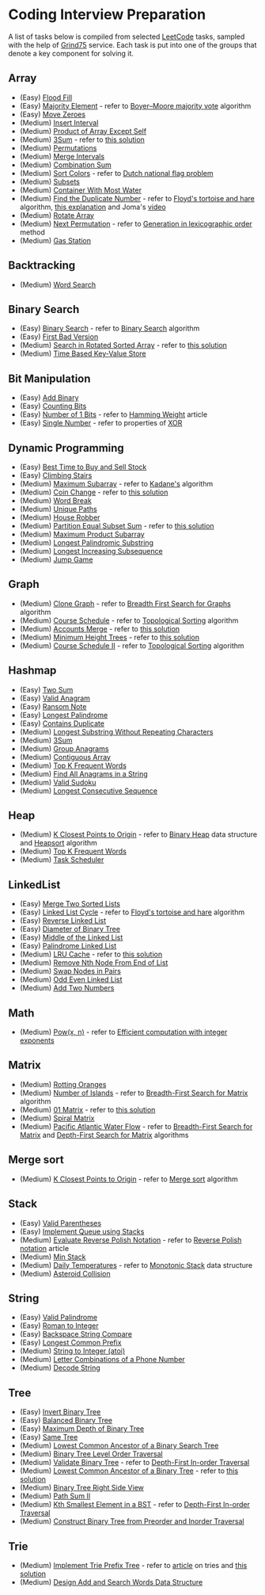 # Coding Interview Preparation

A list of tasks below is compiled from selected [LeetCode](https://leetcode.com) tasks, sampled with the help of [Grind75](https://www.techinterviewhandbook.org/grind75) service. Each task is put into one of the groups that denote a key component for solving it.

## Array

- (Easy) [Flood Fill](https://leetcode.com/problems/flood-fill/)
- (Easy) [Majority Element](https://leetcode.com/problems/majority-element/description/) - refer to [Boyer–Moore majority vote](https://en.wikipedia.org/wiki/Boyer–Moore_majority_vote_algorithm) algorithm
- (Easy) [Move Zeroes](https://leetcode.com/problems/move-zeroes/)
- (Medium) [Insert Interval](https://leetcode.com/problems/insert-interval/)
- (Medium) [Product of Array Except Self](https://leetcode.com/problems/product-of-array-except-self/)
- (Medium) [3Sum](https://leetcode.com/problems/3sum/) - refer to [this solution](https://leetcode.com/problems/3sum/solutions/2602454/python-solution-100-explained/)
- (Medium) [Permutations](https://leetcode.com/problems/permutations/)
- (Medium) [Merge Intervals](https://leetcode.com/problems/merge-intervals/)
- (Medium) [Combination Sum](https://leetcode.com/problems/combination-sum/)
- (Medium) [Sort Colors](https://leetcode.com/problems/sort-colors/) - refer to [Dutch national flag problem](https://en.wikipedia.org/wiki/Dutch_national_flag_problem)
- (Medium) [Subsets](https://leetcode.com/problems/subsets/)
- (Medium) [Container With Most Water](https://leetcode.com/problems/container-with-most-water/)
- (Medium) [Find the Duplicate Number](https://leetcode.com/problems/find-the-duplicate-number/) - refer to [Floyd's tortoise and hare](https://en.wikipedia.org/wiki/Cycle_detection) algorithm, [this explanation](https://keithschwarz.com/interesting/code/?dir=find-duplicate) and Joma's [video](https://youtu.be/pKO9UjSeLew)
- (Medium) [Rotate Array](https://leetcode.com/problems/rotate-array/)
- (Medium) [Next Permutation](https://leetcode.com/problems/next-permutation/) - refer to [Generation in lexicographic order](https://en.wikipedia.org/wiki/Permutation#Generation_in_lexicographic_order) method
- (Medium) [Gas Station](https://leetcode.com/problems/gas-station/)

## Backtracking

- (Medium) [Word Search](https://leetcode.com/problems/word-search/)

## Binary Search
- (Easy) [Binary Search](https://leetcode.com/problems/binary-search/) - refer to [Binary Search](https://en.wikipedia.org/wiki/Binary_search_algorithm) algorithm
- (Easy) [First Bad Version](https://leetcode.com/problems/first-bad-version/)
- (Medium) [Search in Rotated Sorted Array](https://leetcode.com/problems/search-in-rotated-sorted-array/) - refer to [this solution](https://leetcode.com/problems/search-in-rotated-sorted-array/solutions/1183146/python3-solution-using-binary-search-faster-than-98-and-uses-the-least-memory/)
- (Medium) [Time Based Key-Value Store](https://leetcode.com/problems/time-based-key-value-store/)

## Bit Manipulation

- (Easy) [Add Binary](https://leetcode.com/problems/add-binary/)
- (Easy) [Counting Bits](https://leetcode.com/problems/counting-bits/)
- (Easy) [Number of 1 Bits](https://leetcode.com/problems/number-of-1-bits/) - refer to [Hamming Weight](https://en.wikipedia.org/wiki/Hamming_weight) article
- (Easy) [Single Number](https://leetcode.com/problems/single-number/) - refer to properties of [XOR](https://en.wikipedia.org/wiki/Exclusive_or)

## Dynamic Programming

- (Easy) [Best Time to Buy and Sell Stock](https://leetcode.com/problems/best-time-to-buy-and-sell-stock/)
- (Easy) [Climbing Stairs](https://leetcode.com/problems/climbing-stairs/)
- (Medium) [Maximum Subarray](https://leetcode.com/problems/maximum-subarray/) - refer to [Kadane's](https://en.wikipedia.org/wiki/Maximum_subarray_problem) algorithm
- (Medium) [Coin Change](https://leetcode.com/problems/coin-change/) - refer to [this solution](https://leetcode.com/problems/coin-change/solutions/478739/python3-dp-solution-with-comments-to-help-understand-what-is-happening-and-why/)
- (Medium) [Word Break](https://leetcode.com/problems/word-break/)
- (Medium) [Unique Paths](https://leetcode.com/problems/unique-paths/)
- (Medium) [House Robber](https://leetcode.com/problems/house-robber/)
- (Medium) [Partition Equal Subset Sum](https://leetcode.com/problems/partition-equal-subset-sum/) - refer to [this solution](https://leetcode.com/problems/partition-equal-subset-sum/solutions/3266674/416-space-99-79-solution-with-step-by-step-explanation/)
- (Medium) [Maximum Product Subarray](https://leetcode.com/problems/maximum-product-subarray/)
- (Medium) [Longest Palindromic Substring](https://leetcode.com/problems/longest-palindromic-substring/)
- (Medium) [Longest Increasing Subsequence](https://leetcode.com/problems/longest-increasing-subsequence/)
- (Medium) [Jump Game](https://leetcode.com/problems/jump-game/)

## Graph

- (Medium) [Clone Graph](https://leetcode.com/problems/clone-graph/) - refer to [Breadth First Search for Graphs](https://www.geeksforgeeks.org/breadth-first-search-or-bfs-for-a-graph/) algorithm
- (Medium) [Course Schedule](https://leetcode.com/problems/course-schedule/) - refer to [Topological Sorting](https://www.techinterviewhandbook.org/algorithms/graph/#topological-sorting) algorithm
- (Medium) [Accounts Merge](https://leetcode.com/problems/accounts-merge/) - refer to [this solution](https://leetcode.com/problems/accounts-merge/solutions/2014051/python-easy-to-read-and-understand-dfs/)
- (Medium) [Minimum Height Trees](https://leetcode.com/problems/minimum-height-trees/) - refer to [this solution](https://leetcode.com/problems/minimum-height-trees/solutions/76055/share-some-thoughts/)
- (Medium) [Course Schedule II](https://leetcode.com/problems/course-schedule-ii/) - refer to [Topological Sorting](https://www.techinterviewhandbook.org/algorithms/graph/#topological-sorting) algorithm

## Hashmap

- (Easy) [Two Sum](https://leetcode.com/problems/two-sum/)
- (Easy) [Valid Anagram](https://leetcode.com/problems/valid-anagram/)
- (Easy) [Ransom Note](https://leetcode.com/problems/ransom-note/)
- (Easy) [Longest Palindrome](https://leetcode.com/problems/longest-palindrome/)
- (Easy) [Contains Duplicate](https://leetcode.com/problems/contains-duplicate/)
- (Medium) [Longest Substring Without Repeating Characters](https://leetcode.com/problems/longest-substring-without-repeating-characters/)
- (Medium) [3Sum](https://leetcode.com/problems/3sum/)
- (Medium) [Group Anagrams](https://leetcode.com/problems/group-anagrams/)
- (Medium) [Contiguous Array](https://leetcode.com/problems/contiguous-array/)
- (Medium) [Top K Frequent Words](https://leetcode.com/problems/top-k-frequent-words/)
- (Medium) [Find All Anagrams in a String](https://leetcode.com/problems/find-all-anagrams-in-a-string/)
- (Medium) [Valid Sudoku](https://leetcode.com/problems/valid-sudoku/)
- (Medium) [Longest Consecutive Sequence](https://leetcode.com/problems/longest-consecutive-sequence/)

## Heap

- (Medium) [K Closest Points to Origin](https://leetcode.com/problems/k-closest-points-to-origin/) - refer to [Binary Heap](https://en.wikipedia.org/wiki/Binary_heap) data structure and [Heapsort](https://en.wikipedia.org/wiki/Heapsort) algorithm
- (Medium) [Top K Frequent Words](https://leetcode.com/problems/top-k-frequent-words/)
- (Medium) [Task Scheduler](https://leetcode.com/problems/task-scheduler/)

## LinkedList

- (Easy) [Merge Two Sorted Lists](https://leetcode.com/problems/merge-two-sorted-lists/)
- (Easy) [Linked List Cycle](https://leetcode.com/problems/linked-list-cycle/) - refer to [Floyd's tortoise and hare](https://en.wikipedia.org/wiki/Cycle_detection) algorithm
- (Easy) [Reverse Linked List](https://leetcode.com/problems/reverse-linked-list/)
- (Easy) [Diameter of Binary Tree](https://leetcode.com/problems/diameter-of-binary-tree/)
- (Easy) [Middle of the Linked List](https://leetcode.com/problems/middle-of-the-linked-list/)
- (Easy) [Palindrome Linked List](https://leetcode.com/problems/palindrome-linked-list/)
- (Medium) [LRU Cache](https://leetcode.com/problems/lru-cache/) - refer to [this solution](https://leetcode.com/problems/lru-cache/solutions/352295/python3-doubly-linked-list-and-dictionary/)
- (Medium) [Remove Nth Node From End of List](https://leetcode.com/problems/remove-nth-node-from-end-of-list/)
- (Medium) [Swap Nodes in Pairs](https://leetcode.com/problems/swap-nodes-in-pairs/)
- (Medium) [Odd Even Linked List](https://leetcode.com/problems/odd-even-linked-list/)
- (Medium) [Add Two Numbers](https://leetcode.com/problems/add-two-numbers/)

## Math

- (Medium) [Pow(x, n)](https://leetcode.com/problems/powx-n/) - refer to [Efficient computation with integer exponents](https://en.wikipedia.org/wiki/Exponentiation#Efficient_computation_with_integer_exponents)

## Matrix
- (Medium) [Rotting Oranges](https://leetcode.com/problems/rotting-oranges/)
- (Medium) [Number of Islands](https://leetcode.com/problems/number-of-islands/) - refer to [Breadth-First Search for Matrix](https://www.geeksforgeeks.org/breadth-first-traversal-bfs-on-a-2d-array/) algorithm
- (Medium) [01 Matrix](https://leetcode.com/problems/01-matrix/) - refer to [this solution](https://leetcode.com/problems/01-matrix/solutions/1619495/bfs-python-solution/)
- (Medium) [Spiral Matrix](https://leetcode.com/problems/spiral-matrix/)
- (Medium) [Pacific Atlantic Water Flow](https://leetcode.com/problems/pacific-atlantic-water-flow/) - refer to [Breadth-First Search for Matrix](https://www.geeksforgeeks.org/breadth-first-traversal-bfs-on-a-2d-array/) and [Depth-First Search for Matrix](https://www.geeksforgeeks.org/depth-first-traversal-dfs-on-a-2d-array/) algorithms

## Merge sort

- (Medium) [K Closest Points to Origin](https://leetcode.com/problems/k-closest-points-to-origin/) - refer to [Merge sort](https://en.wikipedia.org/wiki/Merge_sort) algorithm

## Stack

- (Easy) [Valid Parentheses](https://leetcode.com/problems/valid-parentheses/)
- (Easy) [Implement Queue using Stacks](https://leetcode.com/problems/implement-queue-using-stacks/)
- (Medium) [Evaluate Reverse Polish Notation](https://leetcode.com/problems/evaluate-reverse-polish-notation/) - refer to [Reverse Polish notation](https://en.wikipedia.org/wiki/Reverse_Polish_notation) article
- (Medium) [Min Stack](https://leetcode.com/problems/min-stack/)
- (Medium) [Daily Temperatures](https://leetcode.com/problems/daily-temperatures/) - refer to [Monotonic Stack](https://www.geeksforgeeks.org/introduction-to-monotonic-stack-data-structure-and-algorithm-tutorials/) data structure
- (Medium) [Asteroid Collision](https://leetcode.com/problems/asteroid-collision/)

## String

- (Easy) [Valid Palindrome](https://leetcode.com/problems/valid-palindrome/)
- (Easy) [Roman to Integer](https://leetcode.com/problems/roman-to-integer/)
- (Easy) [Backspace String Compare](https://leetcode.com/problems/backspace-string-compare/)
- (Easy) [Longest Common Prefix](https://leetcode.com/problems/longest-common-prefix/)
- (Medium) [String to Integer (atoi)](https://leetcode.com/problems/string-to-integer-atoi/)
- (Medium) [Letter Combinations of a Phone Number](https://leetcode.com/problems/letter-combinations-of-a-phone-number/)
- (Medium) [Decode String](https://leetcode.com/problems/decode-string/)

## Tree

- (Easy) [Invert Binary Tree](https://leetcode.com/problems/invert-binary-tree/)
- (Easy) [Balanced Binary Tree](https://leetcode.com/problems/balanced-binary-tree/)
- (Easy) [Maximum Depth of Binary Tree](https://leetcode.com/problems/maximum-depth-of-binary-tree/)
- (Easy) [Same Tree](https://leetcode.com/problems/same-tree/)
- (Medium) [Lowest Common Ancestor of a Binary Search Tree](https://leetcode.com/problems/lowest-common-ancestor-of-a-binary-search-tree/)
- (Medium) [Binary Tree Level Order Traversal](https://leetcode.com/problems/binary-tree-level-order-traversal/)
- (Medium) [Validate Binary Tree](https://leetcode.com/problems/validate-binary-search-tree/) - refer to [Depth-First In-order Traversal](https://en.wikipedia.org/wiki/Tree_traversal)
- (Medium) [Lowest Common Ancestor of a Binary Tree](https://leetcode.com/problems/lowest-common-ancestor-of-a-binary-tree/) - refer to [this solution](https://leetcode.com/problems/lowest-common-ancestor-of-a-binary-tree/solutions/3231708/236-solution-with-step-by-step-explanation/)
- (Medium) [Binary Tree Right Side View](https://leetcode.com/problems/binary-tree-right-side-view/)
- (Medium) [Path Sum II](https://leetcode.com/problems/path-sum-ii/)
- (Medium) [Kth Smallest Element in a BST](https://leetcode.com/problems/kth-smallest-element-in-a-bst/) - refer to [Depth-First In-order Traversal](https://en.wikipedia.org/wiki/Tree_traversal)
- (Medium) [Construct Binary Tree from Preorder and Inorder Traversal](https://leetcode.com/problems/construct-binary-tree-from-preorder-and-inorder-traversal/)

## Trie
- (Medium) [Implement Trie Prefix Tree](https://leetcode.com/problems/implement-trie-prefix-tree/) - refer to [article](https://medium.com/basecs/trying-to-understand-tries-3ec6bede0014) on tries and [this solution](https://leetcode.com/problems/implement-trie-prefix-tree/solutions/1509811/python-simple-approach-beats-99-77-submissions/)
- (Medium) [Design Add and Search Words Data Structure](https://leetcode.com/problems/design-add-and-search-words-data-structure/)
